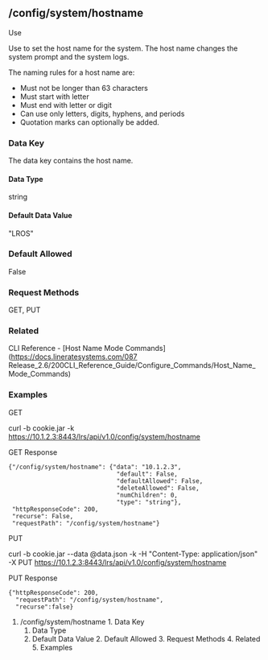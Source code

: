 ## /config/system/hostname

Use

Use to set the host name for the system. The host name changes the system
prompt and the system logs.

The naming rules for a host name are:

  * Must not be longer than 63 characters
  * Must start with letter
  * Must end with letter or digit
  * Can use only letters, digits, hyphens, and periods
  * Quotation marks can optionally be added.

### Data Key

The data key contains the host name.

#### Data Type

string

#### Default Data Value

"LROS"

### Default Allowed

False

### Request Methods

GET, PUT

### Related

CLI Reference - [Host Name Mode Commands](https://docs.lineratesystems.com/087
Release_2.6/200CLI_Reference_Guide/Configure_Commands/Host_Name_Mode_Commands)

### Examples

GET

curl -b cookie.jar -k
https://10.1.2.3:8443/lrs/api/v1.0/config/system/hostname

GET Response

    
    {"/config/system/hostname": {"data": "10.1.2.3",
                                  "default": False,
                                  "defaultAllowed": False,
                                  "deleteAllowed": False,
                                  "numChildren": 0,
                                  "type": "string"},
     "httpResponseCode": 200,
     "recurse": False,
     "requestPath": "/config/system/hostname"}
    

PUT

curl -b cookie.jar --data @data.json -k -H "Content-Type: application/json" -X
PUT https://10.1.2.3:8443/lrs/api/v1.0/config/system/hostname

PUT Response

    
    {"httpResponseCode": 200,
      "requestPath": "/config/system/hostname",
      "recurse":false}

  1. /config/system/hostname
    1. Data Key
      1. Data Type
      2. Default Data Value
    2. Default Allowed
    3. Request Methods
    4. Related
    5. Examples

